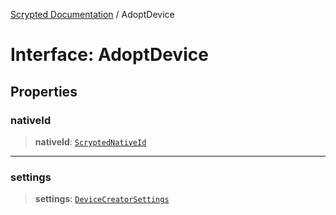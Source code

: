 [Scrypted Documentation](../globals.md) / AdoptDevice

# Interface: AdoptDevice

## Properties

### nativeId

> **nativeId**: [`ScryptedNativeId`](../type-aliases/ScryptedNativeId.md)

***

### settings

> **settings**: [`DeviceCreatorSettings`](DeviceCreatorSettings.md)
